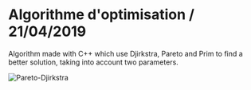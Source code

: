 # Algorithme d'optimisation / 21/04/2019

Algorithm made with C++ which use Djirkstra, Pareto and Prim to find a better solution, taking into account two parameters.

![Pareto-Djirkstra](https://user-images.githubusercontent.com/26858750/99275776-30f58180-282c-11eb-8b93-8d88c0a4998e.png)
